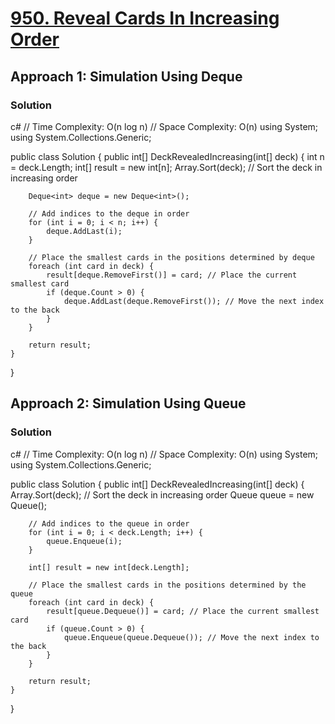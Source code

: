 # [950. Reveal Cards In Increasing Order](https://leetcode.com/problems/reveal-cards-in-increasing-order/)

## Approach 1: Simulation Using Deque

### Solution
c#
// Time Complexity: O(n log n)
// Space Complexity: O(n)
using System;
using System.Collections.Generic;

public class Solution {
    public int[] DeckRevealedIncreasing(int[] deck) {
        int n = deck.Length;
        int[] result = new int[n];
        Array.Sort(deck); // Sort the deck in increasing order

        Deque<int> deque = new Deque<int>();

        // Add indices to the deque in order
        for (int i = 0; i < n; i++) {
            deque.AddLast(i);
        }

        // Place the smallest cards in the positions determined by deque
        foreach (int card in deck) {
            result[deque.RemoveFirst()] = card; // Place the current smallest card
            if (deque.Count > 0) {
                deque.AddLast(deque.RemoveFirst()); // Move the next index to the back
            }
        }

        return result;
    }
}

## Approach 2: Simulation Using Queue

### Solution
c#
// Time Complexity: O(n log n)
// Space Complexity: O(n)
using System;
using System.Collections.Generic;

public class Solution {
    public int[] DeckRevealedIncreasing(int[] deck) {
        Array.Sort(deck); // Sort the deck in increasing order
        Queue<int> queue = new Queue<int>();

        // Add indices to the queue in order
        for (int i = 0; i < deck.Length; i++) {
            queue.Enqueue(i);
        }

        int[] result = new int[deck.Length];

        // Place the smallest cards in the positions determined by the queue
        foreach (int card in deck) {
            result[queue.Dequeue()] = card; // Place the current smallest card
            if (queue.Count > 0) {
                queue.Enqueue(queue.Dequeue()); // Move the next index to the back
            }
        }

        return result;
    }
}


